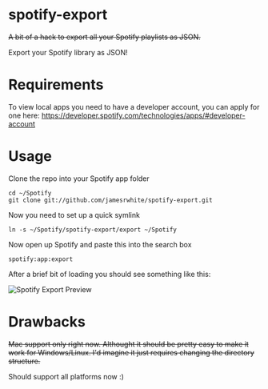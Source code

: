 spotify-export
==============

~~A bit of a hack to export all your Spotify playlists as JSON.~~

Export your Spotify library as JSON!

Requirements
============

To view local apps you need to have a developer account, you can apply for one here: https://developer.spotify.com/technologies/apps/#developer-account

Usage
======

Clone the repo into your Spotify app folder
````
cd ~/Spotify
git clone git://github.com/jamesrwhite/spotify-export.git
````
Now you need to set up a quick symlink
````
ln -s ~/Spotify/spotify-export/export ~/Spotify
````

Now open up Spotify and paste this into the search box
````
spotify:app:export
````

After a brief bit of loading you should see something like this:

![Spotify Export Preview](http://i.imgur.com/mbLGGbT.png)

Drawbacks
========
~~Mac support only right now. Althought it should be pretty easy to make it work for Windows/Linux. I'd imagine it just requires changing the directory structure.~~

Should support all platforms now :)
